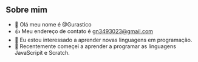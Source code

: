 ## Sobre mim

- 👋 Olá meu nome é @Gurastico
- :+1: Meu endereço de contato é gn3493023@gmail.com
- 👀 Eu estou interessado a aprender novas linguagens em programação.
- 🌱 Recentemente começei a aprender a programar as linguagens JavaScripit e Scratch.
